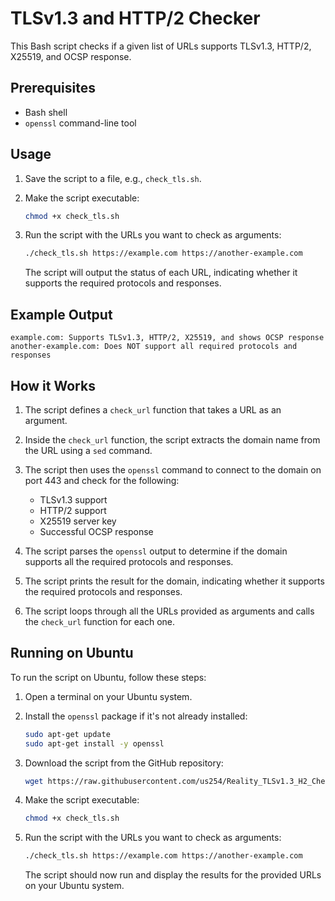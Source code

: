# TLSv1.3 and HTTP/2 Checker

This Bash script checks if a given list of URLs supports TLSv1.3, HTTP/2, X25519, and OCSP response.

## Prerequisites

- Bash shell
- `openssl` command-line tool

## Usage

1. Save the script to a file, e.g., `check_tls.sh`.

2. Make the script executable:

   ```bash
   chmod +x check_tls.sh
   ```

3. Run the script with the URLs you want to check as arguments:

   ```bash
   ./check_tls.sh https://example.com https://another-example.com
   ```

   The script will output the status of each URL, indicating whether it supports the required protocols and responses.

## Example Output

```
example.com: Supports TLSv1.3, HTTP/2, X25519, and shows OCSP response
another-example.com: Does NOT support all required protocols and responses
```

## How it Works

1. The script defines a `check_url` function that takes a URL as an argument.

2. Inside the `check_url` function, the script extracts the domain name from the URL using a `sed` command.

3. The script then uses the `openssl` command to connect to the domain on port 443 and check for the following:
   - TLSv1.3 support
   - HTTP/2 support
   - X25519 server key
   - Successful OCSP response

4. The script parses the `openssl` output to determine if the domain supports all the required protocols and responses.

5. The script prints the result for the domain, indicating whether it supports the required protocols and responses.

6. The script loops through all the URLs provided as arguments and calls the `check_url` function for each one.

## Running on Ubuntu

To run the script on Ubuntu, follow these steps:

1. Open a terminal on your Ubuntu system.

2. Install the `openssl` package if it's not already installed:

   ```bash
   sudo apt-get update
   sudo apt-get install -y openssl
   ```

3. Download the script from the GitHub repository:

   ```bash
   wget https://raw.githubusercontent.com/us254/Reality_TLSv1.3_H2_Checker/main/check_tls.sh
   ```

4. Make the script executable:

   ```bash
   chmod +x check_tls.sh
   ```

5. Run the script with the URLs you want to check as arguments:

   ```bash
   ./check_tls.sh https://example.com https://another-example.com
   ```

   The script should now run and display the results for the provided URLs on your Ubuntu system.

